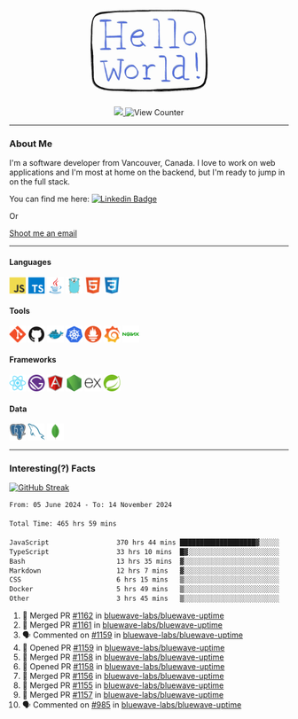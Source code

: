 <div align="center">
    <img src="./img/hello_world.webp" height="200px" width="">
    <div>
        <a href="https://www.linkedin.com/in/ajhollid">
            <img src="https://img.shields.io/badge/LinkedIn-blue"/>
        </a>
        <img src="https://komarev.com/ghpvc/?username=ajhollid&color=yellow" alt="View Counter">
    </div>
</div>

---

### About Me

I'm a software developer from Vancouver, Canada. I love to work on web applications and I'm most at home on the backend, but I'm ready to jump in on the full stack.

You can find me here: [![Linkedin Badge](https://img.shields.io/badge/-ajhollid-blue?style=flat&logo=Linkedin&logoColor=white)](https://www.linkedin.com/in/ajhollid)

Or

[Shoot me an email](mailto:ajhollid@gmail.com)

---

#### Languages

<div>
    <img src="./img/devicons/javascript-original.svg" width=30 height=30 alt="JavaScript">
    <img src="/img/devicons/typescript-original.svg" width=30 height=30 alt="TypeScript">
    <img src="./img/devicons/java-original.svg" width=30 height=30 alt="Java">
    <img src="./img/devicons/go-original.svg" width=30 height=30 alt="Golang">
    <img src="./img/devicons/html5-original.svg" width=30 height=30 alt="HTML 5">
    <img src="./img/devicons/css3-original.svg" width=30 height=30 alt="CSS 3">
</div>

#### Tools

<div>
    <img src="./img/devicons/git-original.svg" width=30 height=30 alt="Git">
    <img src="./img/devicons/github-original.svg" width=30 height=30 alt="Github">
    <img src="./img/devicons/docker-original.svg" width=30 
    height=30 alt="Docker">
    <img src="./img/devicons/kubernetes-original.svg" width=30 height=30 alt="K8">
    <img src="./img/devicons/prometheus-original.svg" width=30 height=30 alt="Prometheus">
    <img src="./img/devicons/grafana-original.svg" width=30 height=30 alt="Grafana">
    <img src="./img/devicons/nginx-original.svg" width=30 height=30 alt="Nginx">
</div>

#### Frameworks

<div>
    <img src="./img/devicons/react-original.svg" width=30 height=30 alt="React">
    <img src="./img/devicons/gatsby-original.svg" width=30 height=30 alt="Gatsby">
    <img src="./img/devicons/angularjs-original.svg" width=30 height=30 alt="AngularJS">
    <img src="./img/devicons/nodejs-original.svg" width=30 height=30 alt="NodeJS">
    <img src="./img/devicons/express-original.svg" width=30 height=30 alt="Express">
    <img src="./img/devicons/spring-original.svg" width=30 height=30 alt="Spring">
</div>

#### Data

<div>
    <img src="./img/devicons/postgresql-original.svg" width=30 height=30 alt="Postgresql">
    <img src="./img/devicons/mysql-original.svg" width=30 height=30 alt="Mysql">
    <img src="./img/devicons/mongodb-original.svg" width=30 height=30 alt="MongoDB">
</div>

---

### Interesting(?) Facts

[![GitHub Streak](http://github-readme-streak-stats.herokuapp.com?user=ajhollid)](https://git.io/streak-stats)

 <!--START_SECTION:waka-->

```txt
From: 05 June 2024 - To: 14 November 2024

Total Time: 465 hrs 59 mins

JavaScript                 370 hrs 44 mins ███████████████████▓░░░░░   78.92 %
TypeScript                 33 hrs 10 mins  █▓░░░░░░░░░░░░░░░░░░░░░░░   07.06 %
Bash                       13 hrs 35 mins  ▓░░░░░░░░░░░░░░░░░░░░░░░░   02.89 %
Markdown                   12 hrs 7 mins   ▓░░░░░░░░░░░░░░░░░░░░░░░░   02.58 %
CSS                        6 hrs 15 mins   ▒░░░░░░░░░░░░░░░░░░░░░░░░   01.33 %
Docker                     5 hrs 49 mins   ▒░░░░░░░░░░░░░░░░░░░░░░░░   01.24 %
Other                      3 hrs 45 mins   ▒░░░░░░░░░░░░░░░░░░░░░░░░   00.80 %
```

<!--END_SECTION:waka-->


<!--START_SECTION:activity-->
1. 🎉 Merged PR [#1162](https://github.com/bluewave-labs/bluewave-uptime/pull/1162) in [bluewave-labs/bluewave-uptime](https://github.com/bluewave-labs/bluewave-uptime)
2. 🎉 Merged PR [#1161](https://github.com/bluewave-labs/bluewave-uptime/pull/1161) in [bluewave-labs/bluewave-uptime](https://github.com/bluewave-labs/bluewave-uptime)
3. 🗣 Commented on [#1159](https://github.com/bluewave-labs/bluewave-uptime/pull/1159#issuecomment-2478513700) in [bluewave-labs/bluewave-uptime](https://github.com/bluewave-labs/bluewave-uptime)
4. 💪 Opened PR [#1159](https://github.com/bluewave-labs/bluewave-uptime/pull/1159) in [bluewave-labs/bluewave-uptime](https://github.com/bluewave-labs/bluewave-uptime)
5. 🎉 Merged PR [#1158](https://github.com/bluewave-labs/bluewave-uptime/pull/1158) in [bluewave-labs/bluewave-uptime](https://github.com/bluewave-labs/bluewave-uptime)
6. 💪 Opened PR [#1158](https://github.com/bluewave-labs/bluewave-uptime/pull/1158) in [bluewave-labs/bluewave-uptime](https://github.com/bluewave-labs/bluewave-uptime)
7. 🎉 Merged PR [#1156](https://github.com/bluewave-labs/bluewave-uptime/pull/1156) in [bluewave-labs/bluewave-uptime](https://github.com/bluewave-labs/bluewave-uptime)
8. 🎉 Merged PR [#1155](https://github.com/bluewave-labs/bluewave-uptime/pull/1155) in [bluewave-labs/bluewave-uptime](https://github.com/bluewave-labs/bluewave-uptime)
9. 🎉 Merged PR [#1157](https://github.com/bluewave-labs/bluewave-uptime/pull/1157) in [bluewave-labs/bluewave-uptime](https://github.com/bluewave-labs/bluewave-uptime)
10. 🗣 Commented on [#985](https://github.com/bluewave-labs/bluewave-uptime/issues/985#issuecomment-2475579003) in [bluewave-labs/bluewave-uptime](https://github.com/bluewave-labs/bluewave-uptime)
<!--END_SECTION:activity-->
